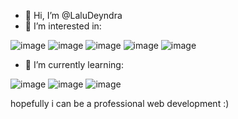- 👋 Hi, I’m @LaluDeyndra
- 👀 I’m interested in:

 ![image](https://github.com/LaluDeyndra/LaluDeyndra/assets/143301086/b4b6037d-99d1-4c0e-b6c8-a992fd57d399) ![image](https://github.com/LaluDeyndra/LaluDeyndra/assets/143301086/0a3241ab-e4f2-469b-b5f3-78aeb1505c1c) ![image](https://github.com/LaluDeyndra/LaluDeyndra/assets/143301086/567c677d-b063-4fd8-a997-1d059db8de22) ![image](https://github.com/LaluDeyndra/LaluDeyndra/assets/143301086/59bf6c18-4997-4f39-957e-c337fb7b0ec8) ![image](https://github.com/LaluDeyndra/LaluDeyndra/assets/143301086/6b2ec2f0-291c-482d-9cee-8f195adc3b57)





- 🌱 I’m currently learning:
  
![image](https://github.com/LaluDeyndra/LaluDeyndra/assets/143301086/b4b6037d-99d1-4c0e-b6c8-a992fd57d399) ![image](https://github.com/LaluDeyndra/LaluDeyndra/assets/143301086/0a3241ab-e4f2-469b-b5f3-78aeb1505c1c) ![image](https://github.com/LaluDeyndra/LaluDeyndra/assets/143301086/6b2ec2f0-291c-482d-9cee-8f195adc3b57)

hopefully i can be a professional web development :)












<!---
LaluDeyndra/LaluDeyndra is a ✨ special ✨ repository because its `README.md` (this file) appears on your GitHub profile.
You can click the Preview link to take a look at your changes.
--->
